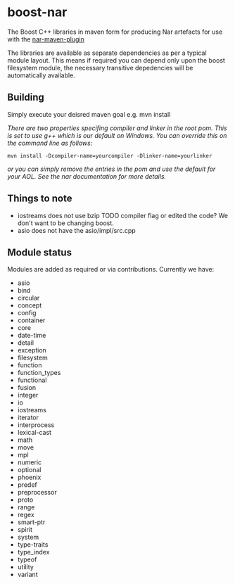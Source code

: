 boost-nar
=========

The Boost C++ libraries in maven form for producing Nar artefacts for use with the  [nar-maven-plugin](https://github.com/maven-nar/nar-maven-plugin)

The libraries are available as separate dependencies as per a typical module layout. This means if required you can depend only upon the boost filesystem module, the necessary transitive depedencies will be automatically available.

Building
-----------------

Simply execute your deisred maven goal e.g. mvn install

*There are two properties specifing compiler and linker in the root pom. This is set to use g++ which is our default on Windows. You can override this on the command line as follows:*

`mvn install -Dcompiler-name=yourcompiler -Dlinker-name=yourlinker`

*or you can simply remove the entries in the pom and use the default for your AOL. See the nar documentation for more details.*


Things to note
-----------------

* iostreams does not use bzip TODO compiler flag or edited the code? We don't want to be changing boost.
* asio does not have the asio/impl/src.cpp

Module status
--------------
Modules are added as required or via contributions. Currently we have:

* asio
* bind
* circular
* concept
* config
* container
* core
* date-time
* detail
* exception
* filesystem
* function
* function_types
* functional
* fusion
* integer
* io
* iostreams
* iterator
* interprocess
* lexical-cast
* math
* move
* mpl
* numeric
* optional
* phoenix
* predef
* preprocessor
* proto
* range
* regex
* smart-ptr
* spirit
* system
* type-traits
* type_index
* typeof
* utility
* variant
